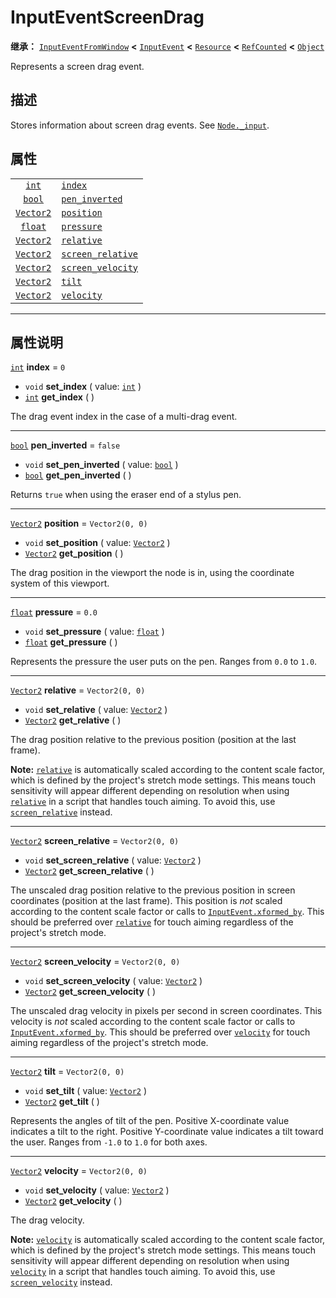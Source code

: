 <!-- ⚠ 请勿编辑本文件 ⚠ -->
<!-- 本文档使用脚本从 WeDot 引擎源码仓库生成。 -->
<!-- 生成脚本：https://github.com/WeDot-Engine/WeDot/tree/master/doc/tools/make_md.py； -->
<!-- 原文件：https://github.com/WeDot-Engine/WeDot/tree/master/doc/classes/InputEventScreenDrag.xml。 -->

<div id="_class_inputeventscreendrag"></div>

# InputEventScreenDrag

**继承：** [`InputEventFromWindow`](class_inputeventfromwindow.md) **<** [`InputEvent`](class_inputevent.md) **<** [`Resource`](class_resource.md) **<** [`RefCounted`](class_refcounted.md) **<** [`Object`](class_object.md)

Represents a screen drag event.

## 描述

Stores information about screen drag events. See [`Node._input`](class_node.md#class_node_private_method__input).

## 属性

|||
|:-:|:--|
| [`int`](class_int.md)         | [`index`](class_inputeventscreendrag.md#class_inputeventscreendrag_property_index)                     | ``0``             |
| [`bool`](class_bool.md)       | [`pen_inverted`](class_inputeventscreendrag.md#class_inputeventscreendrag_property_pen_inverted)       | ``false``         |
| [`Vector2`](class_vector2.md) | [`position`](class_inputeventscreendrag.md#class_inputeventscreendrag_property_position)               | ``Vector2(0, 0)`` |
| [`float`](class_float.md)     | [`pressure`](class_inputeventscreendrag.md#class_inputeventscreendrag_property_pressure)               | ``0.0``           |
| [`Vector2`](class_vector2.md) | [`relative`](class_inputeventscreendrag.md#class_inputeventscreendrag_property_relative)               | ``Vector2(0, 0)`` |
| [`Vector2`](class_vector2.md) | [`screen_relative`](class_inputeventscreendrag.md#class_inputeventscreendrag_property_screen_relative) | ``Vector2(0, 0)`` |
| [`Vector2`](class_vector2.md) | [`screen_velocity`](class_inputeventscreendrag.md#class_inputeventscreendrag_property_screen_velocity) | ``Vector2(0, 0)`` |
| [`Vector2`](class_vector2.md) | [`tilt`](class_inputeventscreendrag.md#class_inputeventscreendrag_property_tilt)                       | ``Vector2(0, 0)`` |
| [`Vector2`](class_vector2.md) | [`velocity`](class_inputeventscreendrag.md#class_inputeventscreendrag_property_velocity)               | ``Vector2(0, 0)`` |

<!-- rst-class:: classref-section-separator -->

---

## 属性说明

<div id="_class_inputeventscreendrag_property_index"></div>

[`int`](class_int.md) **index** = ``0`` <div id="class_inputeventscreendrag_property_index"></div>

- `void` **set_index** ( value: [`int`](class_int.md) )
- [`int`](class_int.md) **get_index** ( )

The drag event index in the case of a multi-drag event.

<!-- rst-class:: classref-item-separator -->

---

<div id="_class_inputeventscreendrag_property_pen_inverted"></div>

[`bool`](class_bool.md) **pen_inverted** = ``false`` <div id="class_inputeventscreendrag_property_pen_inverted"></div>

- `void` **set_pen_inverted** ( value: [`bool`](class_bool.md) )
- [`bool`](class_bool.md) **get_pen_inverted** ( )

Returns `true` when using the eraser end of a stylus pen.

<!-- rst-class:: classref-item-separator -->

---

<div id="_class_inputeventscreendrag_property_position"></div>

[`Vector2`](class_vector2.md) **position** = ``Vector2(0, 0)`` <div id="class_inputeventscreendrag_property_position"></div>

- `void` **set_position** ( value: [`Vector2`](class_vector2.md) )
- [`Vector2`](class_vector2.md) **get_position** ( )

The drag position in the viewport the node is in, using the coordinate system of this viewport.

<!-- rst-class:: classref-item-separator -->

---

<div id="_class_inputeventscreendrag_property_pressure"></div>

[`float`](class_float.md) **pressure** = ``0.0`` <div id="class_inputeventscreendrag_property_pressure"></div>

- `void` **set_pressure** ( value: [`float`](class_float.md) )
- [`float`](class_float.md) **get_pressure** ( )

Represents the pressure the user puts on the pen. Ranges from `0.0` to `1.0`.

<!-- rst-class:: classref-item-separator -->

---

<div id="_class_inputeventscreendrag_property_relative"></div>

[`Vector2`](class_vector2.md) **relative** = ``Vector2(0, 0)`` <div id="class_inputeventscreendrag_property_relative"></div>

- `void` **set_relative** ( value: [`Vector2`](class_vector2.md) )
- [`Vector2`](class_vector2.md) **get_relative** ( )

The drag position relative to the previous position (position at the last frame).

 **Note:** [`relative`](class_inputeventscreendrag.md#class_inputeventscreendrag_property_relative) is automatically scaled according to the content scale factor, which is defined by the project's stretch mode settings. This means touch sensitivity will appear different depending on resolution when using [`relative`](class_inputeventscreendrag.md#class_inputeventscreendrag_property_relative) in a script that handles touch aiming. To avoid this, use [`screen_relative`](class_inputeventscreendrag.md#class_inputeventscreendrag_property_screen_relative) instead.

<!-- rst-class:: classref-item-separator -->

---

<div id="_class_inputeventscreendrag_property_screen_relative"></div>

[`Vector2`](class_vector2.md) **screen_relative** = ``Vector2(0, 0)`` <div id="class_inputeventscreendrag_property_screen_relative"></div>

- `void` **set_screen_relative** ( value: [`Vector2`](class_vector2.md) )
- [`Vector2`](class_vector2.md) **get_screen_relative** ( )

The unscaled drag position relative to the previous position in screen coordinates (position at the last frame). This position is *not* scaled according to the content scale factor or calls to [`InputEvent.xformed_by`](class_inputevent.md#class_inputevent_method_xformed_by). This should be preferred over [`relative`](class_inputeventscreendrag.md#class_inputeventscreendrag_property_relative) for touch aiming regardless of the project's stretch mode.

<!-- rst-class:: classref-item-separator -->

---

<div id="_class_inputeventscreendrag_property_screen_velocity"></div>

[`Vector2`](class_vector2.md) **screen_velocity** = ``Vector2(0, 0)`` <div id="class_inputeventscreendrag_property_screen_velocity"></div>

- `void` **set_screen_velocity** ( value: [`Vector2`](class_vector2.md) )
- [`Vector2`](class_vector2.md) **get_screen_velocity** ( )

The unscaled drag velocity in pixels per second in screen coordinates. This velocity is *not* scaled according to the content scale factor or calls to [`InputEvent.xformed_by`](class_inputevent.md#class_inputevent_method_xformed_by). This should be preferred over [`velocity`](class_inputeventscreendrag.md#class_inputeventscreendrag_property_velocity) for touch aiming regardless of the project's stretch mode.

<!-- rst-class:: classref-item-separator -->

---

<div id="_class_inputeventscreendrag_property_tilt"></div>

[`Vector2`](class_vector2.md) **tilt** = ``Vector2(0, 0)`` <div id="class_inputeventscreendrag_property_tilt"></div>

- `void` **set_tilt** ( value: [`Vector2`](class_vector2.md) )
- [`Vector2`](class_vector2.md) **get_tilt** ( )

Represents the angles of tilt of the pen. Positive X-coordinate value indicates a tilt to the right. Positive Y-coordinate value indicates a tilt toward the user. Ranges from `-1.0` to `1.0` for both axes.

<!-- rst-class:: classref-item-separator -->

---

<div id="_class_inputeventscreendrag_property_velocity"></div>

[`Vector2`](class_vector2.md) **velocity** = ``Vector2(0, 0)`` <div id="class_inputeventscreendrag_property_velocity"></div>

- `void` **set_velocity** ( value: [`Vector2`](class_vector2.md) )
- [`Vector2`](class_vector2.md) **get_velocity** ( )

The drag velocity.

 **Note:** [`velocity`](class_inputeventscreendrag.md#class_inputeventscreendrag_property_velocity) is automatically scaled according to the content scale factor, which is defined by the project's stretch mode settings. This means touch sensitivity will appear different depending on resolution when using [`velocity`](class_inputeventscreendrag.md#class_inputeventscreendrag_property_velocity) in a script that handles touch aiming. To avoid this, use [`screen_velocity`](class_inputeventscreendrag.md#class_inputeventscreendrag_property_screen_velocity) instead.

[^virtual]: 本方法通常需要用户覆盖才能生效。
[^const]: 本方法无副作用，不会修改该实例的任何成员变量。
[^vararg]: 本方法除了能接受在此处描述的参数外，还能够继续接受任意数量的参数。
[^constructor]: 本方法用于构造某个类型。
[^static]: 调用本方法无需实例，可直接使用类名进行调用。
[^operator]: 本方法描述的是使用本类型作为左操作数的有效运算符。
[^bitfield]: 这个值是由下列位标志构成位掩码的整数。
[^void]: 无返回值。
